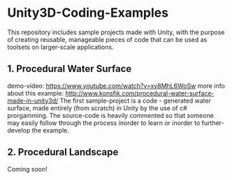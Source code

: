 # Unity3D-Coding-Examples
This repository includes sample projects made with Unity, with the purpose of creating reusable, manageable pieces of code that can be used as toolsets on larger-scale applications. 
## 1. Procedural Water Surface
demo-video: https://www.youtube.com/watch?v=xy8MhL6WoSw
more info about this example: http://www.konsfik.com/procedural-water-surface-made-in-unity3d/
The first sample-project is a code - generated water surface, made entirely (from scratch) in Unity by the use of c# prorgamming. The source-code is heavily commented so that someone may easily follow through the process inorder to learn or inorder to further-develop the example.

## 2. Procedural Landscape
Coming soon!
